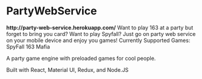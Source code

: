 <h1> PartyWebService</h1>
<b>http://party-web-service.herokuapp.com/</b>
Want to play 163 at a party but forget to bring you card?
Want to play Spyfall?
Just go on party web service on your mobile device and enjoy you games!
Currently Supported Games:
SpyFall
163
Mafia

A party game engine with preloaded games for cool people.

Built with React, Material UI, Redux, and Node.JS
